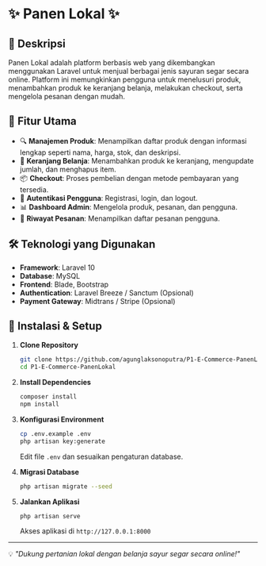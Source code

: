 # ✨ Panen Lokal ✨

## 📌 Deskripsi
Panen Lokal adalah platform berbasis web yang dikembangkan menggunakan Laravel untuk menjual berbagai jenis sayuran segar secara online. Platform ini memungkinkan pengguna untuk menelusuri produk, menambahkan produk ke keranjang belanja, melakukan checkout, serta mengelola pesanan dengan mudah.

## 🚀 Fitur Utama
- 🔍 **Manajemen Produk**: Menampilkan daftar produk dengan informasi lengkap seperti nama, harga, stok, dan deskripsi.
- 🛒 **Keranjang Belanja**: Menambahkan produk ke keranjang, mengupdate jumlah, dan menghapus item.
- 📦 **Checkout**: Proses pembelian dengan metode pembayaran yang tersedia.
- 👤 **Autentikasi Pengguna**: Registrasi, login, dan logout.
- 📊 **Dashboard Admin**: Mengelola produk, pesanan, dan pengguna.
- 📜 **Riwayat Pesanan**: Menampilkan daftar pesanan pengguna.

## 🛠️ Teknologi yang Digunakan
- **Framework**: Laravel 10
- **Database**: MySQL
- **Frontend**: Blade, Bootstrap
- **Authentication**: Laravel Breeze / Sanctum (Opsional)
- **Payment Gateway**: Midtrans / Stripe (Opsional)

## 🔧 Instalasi & Setup
1. **Clone Repository**
   ```bash
   git clone https://github.com/agunglaksonoputra/P1-E-Commerce-PanenLokal.git
   cd P1-E-Commerce-PanenLokal
   ```
2. **Install Dependencies**
   ```bash
   composer install
   npm install
   ```
3. **Konfigurasi Environment**
   ```bash
   cp .env.example .env
   php artisan key:generate
   ```
   Edit file `.env` dan sesuaikan pengaturan database.

4. **Migrasi Database**
   ```bash
   php artisan migrate --seed
   ```

5. **Jalankan Aplikasi**
   ```bash
   php artisan serve
   ```
   Akses aplikasi di `http://127.0.0.1:8000`

---
💡 *"Dukung pertanian lokal dengan belanja sayur segar secara online!"*

